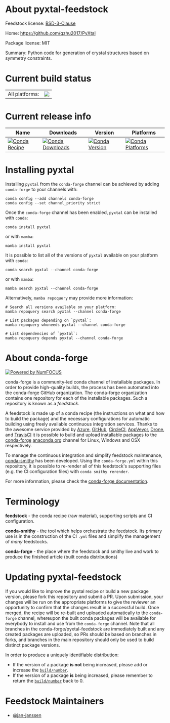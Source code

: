 About pyxtal-feedstock
======================

Feedstock license: [BSD-3-Clause](https://github.com/conda-forge/pyxtal-feedstock/blob/main/LICENSE.txt)

Home: https://github.com/qzhu2017/PyXtal

Package license: MIT

Summary: Python code for generation of crystal structures based on symmetry constraints.

Current build status
====================


<table><tr><td>All platforms:</td>
    <td>
      <a href="https://dev.azure.com/conda-forge/feedstock-builds/_build/latest?definitionId=19434&branchName=main">
        <img src="https://dev.azure.com/conda-forge/feedstock-builds/_apis/build/status/pyxtal-feedstock?branchName=main">
      </a>
    </td>
  </tr>
</table>

Current release info
====================

| Name | Downloads | Version | Platforms |
| --- | --- | --- | --- |
| [![Conda Recipe](https://img.shields.io/badge/recipe-pyxtal-green.svg)](https://anaconda.org/conda-forge/pyxtal) | [![Conda Downloads](https://img.shields.io/conda/dn/conda-forge/pyxtal.svg)](https://anaconda.org/conda-forge/pyxtal) | [![Conda Version](https://img.shields.io/conda/vn/conda-forge/pyxtal.svg)](https://anaconda.org/conda-forge/pyxtal) | [![Conda Platforms](https://img.shields.io/conda/pn/conda-forge/pyxtal.svg)](https://anaconda.org/conda-forge/pyxtal) |

Installing pyxtal
=================

Installing `pyxtal` from the `conda-forge` channel can be achieved by adding `conda-forge` to your channels with:

```
conda config --add channels conda-forge
conda config --set channel_priority strict
```

Once the `conda-forge` channel has been enabled, `pyxtal` can be installed with `conda`:

```
conda install pyxtal
```

or with `mamba`:

```
mamba install pyxtal
```

It is possible to list all of the versions of `pyxtal` available on your platform with `conda`:

```
conda search pyxtal --channel conda-forge
```

or with `mamba`:

```
mamba search pyxtal --channel conda-forge
```

Alternatively, `mamba repoquery` may provide more information:

```
# Search all versions available on your platform:
mamba repoquery search pyxtal --channel conda-forge

# List packages depending on `pyxtal`:
mamba repoquery whoneeds pyxtal --channel conda-forge

# List dependencies of `pyxtal`:
mamba repoquery depends pyxtal --channel conda-forge
```


About conda-forge
=================

[![Powered by
NumFOCUS](https://img.shields.io/badge/powered%20by-NumFOCUS-orange.svg?style=flat&colorA=E1523D&colorB=007D8A)](https://numfocus.org)

conda-forge is a community-led conda channel of installable packages.
In order to provide high-quality builds, the process has been automated into the
conda-forge GitHub organization. The conda-forge organization contains one repository
for each of the installable packages. Such a repository is known as a *feedstock*.

A feedstock is made up of a conda recipe (the instructions on what and how to build
the package) and the necessary configurations for automatic building using freely
available continuous integration services. Thanks to the awesome service provided by
[Azure](https://azure.microsoft.com/en-us/services/devops/), [GitHub](https://github.com/),
[CircleCI](https://circleci.com/), [AppVeyor](https://www.appveyor.com/),
[Drone](https://cloud.drone.io/welcome), and [TravisCI](https://travis-ci.com/)
it is possible to build and upload installable packages to the
[conda-forge](https://anaconda.org/conda-forge) [anaconda.org](https://anaconda.org/)
channel for Linux, Windows and OSX respectively.

To manage the continuous integration and simplify feedstock maintenance,
[conda-smithy](https://github.com/conda-forge/conda-smithy) has been developed.
Using the ``conda-forge.yml`` within this repository, it is possible to re-render all of
this feedstock's supporting files (e.g. the CI configuration files) with ``conda smithy rerender``.

For more information, please check the [conda-forge documentation](https://conda-forge.org/docs/).

Terminology
===========

**feedstock** - the conda recipe (raw material), supporting scripts and CI configuration.

**conda-smithy** - the tool which helps orchestrate the feedstock.
                   Its primary use is in the construction of the CI ``.yml`` files
                   and simplify the management of *many* feedstocks.

**conda-forge** - the place where the feedstock and smithy live and work to
                  produce the finished article (built conda distributions)


Updating pyxtal-feedstock
=========================

If you would like to improve the pyxtal recipe or build a new
package version, please fork this repository and submit a PR. Upon submission,
your changes will be run on the appropriate platforms to give the reviewer an
opportunity to confirm that the changes result in a successful build. Once
merged, the recipe will be re-built and uploaded automatically to the
`conda-forge` channel, whereupon the built conda packages will be available for
everybody to install and use from the `conda-forge` channel.
Note that all branches in the conda-forge/pyxtal-feedstock are
immediately built and any created packages are uploaded, so PRs should be based
on branches in forks, and branches in the main repository should only be used to
build distinct package versions.

In order to produce a uniquely identifiable distribution:
 * If the version of a package **is not** being increased, please add or increase
   the [``build/number``](https://docs.conda.io/projects/conda-build/en/latest/resources/define-metadata.html#build-number-and-string).
 * If the version of a package **is** being increased, please remember to return
   the [``build/number``](https://docs.conda.io/projects/conda-build/en/latest/resources/define-metadata.html#build-number-and-string)
   back to 0.

Feedstock Maintainers
=====================

* [@jan-janssen](https://github.com/jan-janssen/)

